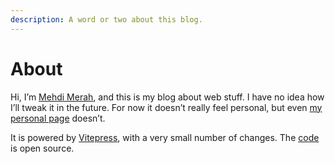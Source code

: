 ```yaml
---
description: A word or two about this blog.
---
```


# About

Hi, I’m [Mehdi Merah](https://mehdi.cc), and this is my blog about web stuff. I have no idea how I’ll tweak it in the future. For now it doesn’t really feel personal, but even [my personal page](https://mehdi.cc) doesn’t.

It is powered by [Vitepress](https://vitepress.dev/), with a very small number of changes. The [code](https://github.com/meduzen/blog) is open source.
